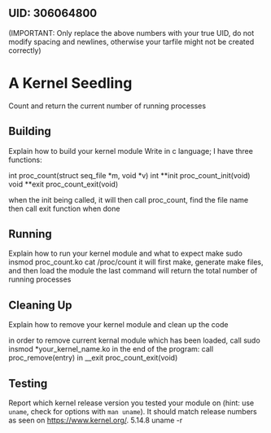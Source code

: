 ## UID: 306064800

(IMPORTANT: Only replace the above numbers with your true UID, do not modify spacing and newlines, otherwise your tarfile might not be created correctly)

# A Kernel Seedling

Count and return the current number of running processes

## Building

Explain how to build your kernel module
Write in c language;
I have three functions:

int proc_count(struct seq_file *m, void *v)
int **init proc_count_init(void)
void **exit proc_count_exit(void)

when the init being called, it will then call proc_count, find the file name
then call exit function when done

## Running

Explain how to run your kernel module and what to expect
make
sudo insmod proc_count.ko
cat /proc/count
it will first make, generate make files, and then load the module
the last command will return the total number of running processes

## Cleaning Up

Explain how to remove your kernel module and clean up the code

in order to remove current kernal module which has been loaded, call
sudo insmod \*your_kernel_name.ko
in the end of the program: call proc_remove(entry) in \_\_exit proc_count_exit(void)

## Testing

Report which kernel release version you tested your module on
(hint: use `uname`, check for options with `man uname`).
It should match release numbers as seen on <https://www.kernel.org/>.
5.14.8
uname -r
